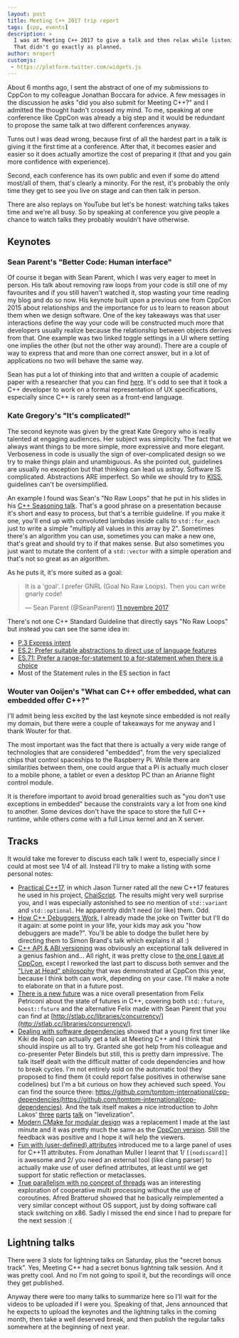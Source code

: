 ```yaml
---
layout: post
title: Meeting C++ 2017 trip report
tags: [cpp, events]
description: >
  I was at Meeting C++ 2017 to give a talk and then relax while listening to other speakers.
  That didn't go exactly as planned.
author: mropert
customjs:
 - https://platform.twitter.com/widgets.js
---
```


About 6 months ago, I sent the abstract of one of my submissions to CppCon to my colleague Jonathan Boccara for advice.
A few messages in the discussion he asks "did you also submit for Meeting C++?" and I admitted the thought
hadn't crossed my mind. To me, speaking at one conference like CppCon was already a big step and it would
be redundant to propose the same talk at two different conferences anyway.

Turns out I was dead wrong, because first of all the hardest part in a talk is giving it the first time at a conference.
After that, it becomes easier and easier so it does actually amortize the cost of preparing it (that and you gain more
confidence with experience).

Second, each conference has its own public and even if some do attend most/all of them, that's clearly a minority.
For the rest, it's probably the only time they get to see you live on stage and can then talk in person.

There are also replays on YouTube but let's be honest: watching talks takes time and we're all busy.
So by speaking at conference you give people a chance to watch talks they probably wouldn't have otherwise.

## Keynotes

### Sean Parent's "Better Code: Human interface"

Of course it began with Sean Parent, which I was very eager to meet in person. His talk about removing raw loops
from your code is still one of my favourites and if you still haven't watched it, stop wasting your time reading
my blog and do so now.
His keynote built upon a previous one from CppCon 2015 about relationships and the importance for us to learn
to reason about them when we design software. One of the key takeaways was that user interactions define the way
your code will be constructed much more that developers usually realize because the relationship
between objects derives from that.
One example was two linked toggle settings in a UI where setting one implies the other (but not the other way around).
There are a couple of way to express that and more than one correct answer, but in a lot of applications no two
will behave the same way.

Sean has put a lot of thinking into that and written a couple of academic paper with a researcher that you can find
[here](http://faculty.cs.tamu.edu/jarvi/publications/jarvi_publications.html).
It's odd to see that it took a C++ developer to work on a formal representation of UX specifications, especially since C++
is rarely seen as a front-end language.

### Kate Gregory's "It's complicated!"

The second keynote was given by the great Kate Gregory who is really talented at engaging audiences. Her subject was simplicity.
The fact that we always want things to be more simple, more expressive and more elegant. Verboseness in code is usually
the sign of over-complicated design so we try to make things plain and unambiguous. As she pointed out, guidelines
are usually no exception but that thinking can lead us astray. Software IS complicated. Abstractions ARE imperfect.
So while we should try to [KISS](https://en.wikipedia.org/wiki/KISS_principle), guidelines can't be oversimplified.

An example I found was Sean's "No Raw Loops" that he put in his slides in his
[C++ Seasoning talk](https://channel9.msdn.com/Events/GoingNative/2013/Cpp-Seasoning).
That's a good phrase on a presentation because it's short and easy to process, but that's a terrible guideline.
If you make it one, you'll end up with convoluted lambdas inside calls to `std::for_each` just to write a simple
"multiply all values in this array by 2".
Sometimes there's an algorithm you can use, sometimes you can make a new one, that's great and should try to if that makes sense.
But also sometimes you just want to mutate the content of a `std::vector` with a simple operation and that's not so great
as an algorithm.

As he puts it, it's more suited as a goal:

<blockquote class="twitter-tweet" data-lang="fr"><p lang="en" dir="ltr">It is a &#39;goal&#39;. I prefer GNRL (Goal No Raw Loops). Then you can write gnarly code!</p>&mdash; Sean Parent (@SeanParent) <a href="https://twitter.com/SeanParent/status/929292062087884800?ref_src=twsrc%5Etfw">11 novembre 2017</a></blockquote>

There's not one C++ Standard Guideline that directly says "No Raw Loops" but instead you can see the same idea in:
* [P.3 Express intent](http://isocpp.github.io/CppCoreGuidelines/CppCoreGuidelines#Rp-what)
* [ES.2: Prefer suitable abstractions to direct use of language features](http://isocpp.github.io/CppCoreGuidelines/CppCoreGuidelines#Res-abstr)
* [ES.71: Prefer a range-for-statement to a for-statement when there is a choice](http://isocpp.github.io/CppCoreGuidelines/CppCoreGuidelines#Res-for-range)
* Most of the Statement rules in the ES section in fact

### Wouter van Ooijen's "What can C++ offer embedded, what can embedded offer C++?"

I'll admit being less excited by the last keynote since embedded is not really my domain, but there were a couple
of takeaways for me anyway and I thank Wouter for that.

The most important was the fact that there is actually a very wide range of technologies that are considered "embedded",
from the very specialized chips that control spaceships to the Raspberry Pi. While there are similarities between them,
one could argue that a Pi is actually much closer to a mobile phone, a tablet or even a desktop PC than an Arianne flight
control module.

It is therefore important to avoid broad generalities such as "you don't use exceptions in embedded" because the constraints
vary a lot from one kind to another. Some devices don't have the space to store the full C++ runtime, while others come with
a full Linux kernel and an X server.

## Tracks

It would take me forever to discuss each talk I went to, especially since I could at most see 1/4 of all.
Instead I'll try to make a listing with some personal notes:
* [Practical C++17](http://meetingcpp.com/2017/talks/items/Practical_Cpp17.html), in which Jason Turner rated all the new C++17
  features he used in his project, [ChaiScript](http://chaiscript.com/). The results might very well surprise you, and I was especially
  astonished to see no mention of `std::variant` and `std::optional`. He apparently didn't need (or like) them. Odd.
* [How C++ Debuggers Work](http://meetingcpp.com/2017/talks/items/How_Cpp_Debuggers_Work.html), I already made the joke on Twitter
  but I'll do it again: at some point in your life, your kids may ask you
  "how debuggers are made?". You'll be able to dodge the bullet here by directing them to Simon Brand's talk which explains it all :)
* [C++ API & ABI versioning](http://meetingcpp.com/2017/talks/items/Cpp_API___ABI_versioning.html) was obviously an exceptional talk
  delivered in a genius fashion and... All right, it was pretty 
  close to [the one I gave at CppCon](/2017/10/18/api_abi_versioning/), except I reworked the last part to discuss both semver
  and the ["Live at Head" philosophy](https://www.youtube.com/watch?v=tISy7EJQPzI) that was demonstrated at CppCon this year,
  because I think both can work, depending on your case. I'll make a note to elaborate on that in a future post.
* [There is a new future](http://meetingcpp.com/2017/talks/items/There_Is_A_New_Future.html) was a nice overall presentation
  from Felix Petriconi about the state of futures in C++, covering both `std::future`, `boost::future` and the alternative
  Felix made with Sean Parent that you can find at [http://stlab.cc/libraries/concurrency/](http://stlab.cc/libraries/concurrency/).
* [Dealing with software dependencies](http://meetingcpp.com/2017/talks/items/Dealing_with_software_dependencies.html) showed that
  a young first timer like Kiki de Rooij can actually get a talk at Meeting C++ and I think that should inspire us all to try.
  Granted she got help from his colleague and co-presenter Peter Bindels but still, this is pretty darn impressive. The talk itself
  dealt with the difficult matter of code dependencies and how to break cycles. I'm not entirely sold on the automatic tool
  they proposed to find them (it could report false positives in otherwise sane codelines) but I'm a bit curious on how they
  achieved such speed. You can find the source there: 
  https://github.com/tomtom-international/cpp-dependencies(https://github.com/tomtom-international/cpp-dependencies).
  And the talk itself makes a nice introduction to John Lakos' [three](https://www.youtube.com/watch?v=QjFpKJ8Xx78)
  [parts](https://www.youtube.com/watch?v=fzFOLsFASjU) [talk](https://www.youtube.com/watch?v=NrARQ7rHV-c) on "levelization".
* [Modern CMake for modular design](http://meetingcpp.com/2017/talks/items/Modern_CMake.html) was a replacement I made at the last
  minute and it was pretty much the same as the [CppCon version](https://mropert.github.io/2017/10/14/modern_cmake_video/).
  Still the feedback was positive and I hope it will help the viewers.
* [Fun with (user-defined) attributes](http://meetingcpp.com/2017/talks/items/Fun_with__user_defined__attributes.html) introduced
  me to a large panel of uses for C++11 attributes. From Jonathan Muller I learnt that 1/ `[[nodiscard]]` is awesome and 2/
  you need an external tool (like clang parser) to actually make use of user defined attributes, at least until we get support
  for static reflection or metaclasses.
* [True parallelism with no concept of threads](http://meetingcpp.com/2017/talks/items/True_parallelism_with_no_concept_of_threads.html)
  was an interesting exploration of cooperative multi processing without the use of coroutines. Afred Bratterud showed that he
  basically reimplemented a very similar concept without OS support, just by doing software call stack switching on x86. Sadly
  I missed the end since I had to prepare for the next session :(
  
## Lightning talks

There were 3 slots for lightning talks on Saturday, plus the "secret bonus track". Yes, Meeting C++ had a secret bonus lightning talk
session. And it was pretty cool. And no I'm not going to spoil it, but the recordings will once they get published.

Anyway there were too many talks to summarize here so I'll wait for the videos to be uploaded if I were you. Speaking of that,
Jens announced that he expects to upload the keynotes and the lightning talks in the coming month, then take a well deserved break, and
then publish the regular talks somewhere at the beginning of next year.
